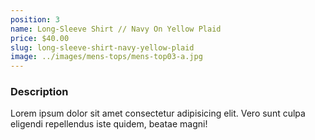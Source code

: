 ```yaml
---
position: 3
name: Long-Sleeve Shirt // Navy On Yellow Plaid
price: $40.00
slug: long-sleeve-shirt-navy-yellow-plaid
image: ../images/mens-tops/mens-top03-a.jpg
---
```


### Description

Lorem ipsum dolor sit amet consectetur adipisicing elit. Vero sunt culpa eligendi repellendus iste quidem, beatae magni!

